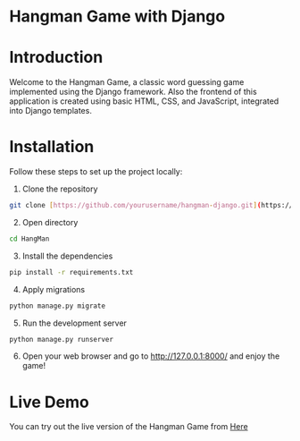 # Hangman Game with Django

# Introduction
Welcome to the Hangman Game, a classic word guessing game implemented using the Django framework. Also the frontend of this application is created using basic HTML, CSS, and JavaScript, integrated into Django templates.

# Installation
Follow these steps to set up the project locally:

1. Clone the repository
```bash
git clone [https://github.com/yourusername/hangman-django.git](https://github.com/AmirAzade/HangMan.git)
```
2. Open directory
```bash
cd HangMan
```
3. Install the dependencies
```bash
pip install -r requirements.txt
```
4. Apply migrations
```bash
python manage.py migrate
```
5. Run the development server
```bash
python manage.py runserver
```
6. Open your web browser and go to http://127.0.0.1:8000/ and enjoy the game!

# Live Demo
You can try out the live version of the Hangman Game from <a href = "https://amirazade.ir/hangman">Here</a>

